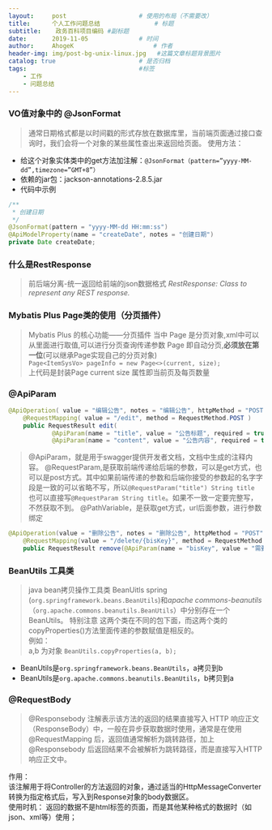 ```yaml
---
layout:     post                    # 使用的布局（不需要改）
title:      个人工作问题总结               # 标题 
subtitle:    政务百科项目编码 #副标题
date:       2019-11-05              # 时间
author:     AhogeK                      # 作者
header-img: img/post-bg-unix-linux.jpg   #这篇文章标题背景图片
catalog: true                       # 是否归档
tags:                               #标签
    - 工作
    - 问题总结
---
```


### VO值对象中的 @JsonFormat
> 通常日期格式都是以时间戳的形式存放在数据库里，当前端页面通过接口查询时，我们会将一个对象的某些属性查出来返回给页面。
使用方法：
* 给这个对象实体类中的get方法加注解：``@JsonFormat（pattern=”yyyy-MM-dd”,timezone=”GMT+8”）``
* 依赖的jar包：jackson-annotations-2.8.5.jar
* 代码中示例

```java
/**
 * 创建日期
 */
@JsonFormat(pattern = "yyyy-MM-dd HH:mm:ss")
@ApiModelProperty(name = "createDate", notes = "创建日期")
private Date createDate;
```

### 什么是RestResponse
> 前后端分离-统一返回给前端的json数据格式
*RestResponse: Class to represent any REST response.*

### Mybatis Plus Page类的使用（分页插件）
> Mybatis Plus 的核心功能——分页插件
当中 Page 是分页对象,xml中可以从里面进行取值,可以进行分页查询传递参数 Page 即自动分页,**必须放在第一位**(可以继承Page实现自己的分页对象)<br>
``Page<ItemSysVo> pageInfo = new Page<>(current, size);``<br>
上代码是封装Page current size 属性即当前页及每页数量

### @ApiParam

```java
@ApiOperation( value = "编辑公告", notes = "编辑公告", httpMethod = "POST" )
    @RequestMapping( value = "/edit", method = RequestMethod.POST )
    public RequestResult edit(
            @ApiParam(name = "title", value = "公告标题", required = true) @RequestParam("title") String title,
            @ApiParam(name = "content", value = "公告内容", required = true) @RequestParam("content") String content){
```
> @ApiParam，就是用于swagger提供开发者文档，文档中生成的注释内容。
> @RequestParam,是获取前端传递给后端的参数，可以是get方式，也可以是post方式。其中如果前端传递的参数和后端你接受的参数起的名字字段是一致的可以省略不写，所以``@RequestParam("title") String title`` 也可以直接写``@RequestParam String title``。如果不一致一定要完整写，不然获取不到。
> @PathVariable，是获取get方式，url后面参数，进行参数绑定

```java
@ApiOperation(value = "删除公告", notes = "删除公告", httpMethod = "POST")
    @RequestMapping(value = "/delete/{bisKey}", method = RequestMethod.POST)
    public RequestResult remove(@ApiParam(name = "bisKey", value = "需要删除的公告ids", required = true) @PathVariable String bisKey) {
```

### BeanUtils 工具类
> java bean拷贝操作工具类 BeanUitls 
spring (``org.springframework.beans.BeanUtils``)和*apache commons-beanutils*（``org.apache.commons.beanutils.BeanUtils``）中分别存在一个BeanUtils。
特别注意 这两个类在不同的包下面，而这两个类的copyProperties()方法里面传递的参数赋值是相反的。<br>
例如：<br>
a,b 为对象 ``BeanUtils.copyProperties(a, b);``
* BeanUtils是``org.springframework.beans.BeanUtils``，a拷贝到b
* BeanUtils是``org.apache.commons.beanutils.BeanUtils``，b拷贝到a

### @RequestBody
> @Responsebody 注解表示该方法的返回的结果直接写入 HTTP 响应正文（ResponseBody）中，一般在异步获取数据时使用，通常是在使用 @RequestMapping 后，返回值通常解析为跳转路径，加上 @Responsebody 后返回结果不会被解析为跳转路径，而是直接写入HTTP 响应正文中。

作用：<br>
该注解用于将Controller的方法返回的对象，通过适当的HttpMessageConverter转换为指定格式后，写入到Response对象的body数据区。<br>
使用时机：
返回的数据不是html标签的页面，而是其他某种格式的数据时（如json、xml等）使用；